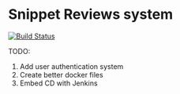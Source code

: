 # Snippet Reviews system
[![Build Status](https://ci.alexkiss.dev/job/snippetreviews/badge/icon)](https://ci.alexkiss.dev/job/snippetreviews/)


TODO:

1. Add user authentication system
2. Create better docker files
3. Embed CD with Jenkins
